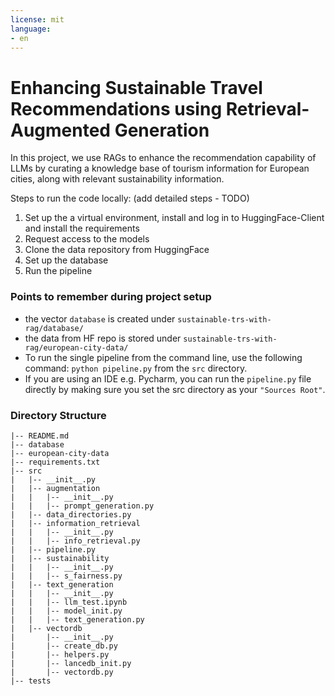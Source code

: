 ```yaml
---
license: mit
language:
- en
---
```

# Enhancing Sustainable Travel Recommendations using Retrieval-Augmented Generation

In this project, we use RAGs to enhance the recommendation capability of LLMs by curating a knowledge base of tourism information for European cities, along with relevant sustainability information. 

Steps to run the code locally: (add detailed steps - TODO)

1. Set up the a virtual environment, install and log in to HuggingFace-Client and install the requirements
2. Request access to the models
3. Clone the data repository from HuggingFace
4. Set up the database 
5. Run the pipeline

### Points to remember during project setup
- the vector `database` is created under `sustainable-trs-with-rag/database/`
- the data from HF repo is stored under `sustainable-trs-with-rag/european-city-data/`
- To run the single pipeline from the command line, use the following command:
```python pipeline.py``` from the `src` directory.
- If you are using an IDE e.g. Pycharm, you can run the `pipeline.py` file directly by making sure you set the src directory as your `"Sources Root"`.
### Directory Structure
```
|-- README.md
|-- database
|-- european-city-data
|-- requirements.txt
|-- src
|   |-- __init__.py
|   |-- augmentation
|   |   |-- __init__.py
|   |   |-- prompt_generation.py
|   |-- data_directories.py
|   |-- information_retrieval
|   |   |-- __init__.py
|   |   |-- info_retrieval.py
|   |-- pipeline.py
|   |-- sustainability
|   |   |-- __init__.py
|   |   |-- s_fairness.py
|   |-- text_generation
|   |   |-- __init__.py
|   |   |-- llm_test.ipynb
|   |   |-- model_init.py
|   |   |-- text_generation.py
|   |-- vectordb
|       |-- __init__.py
|       |-- create_db.py
|       |-- helpers.py
|       |-- lancedb_init.py
|       |-- vectordb.py
|-- tests
```
